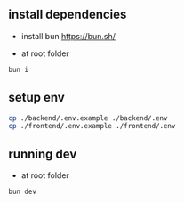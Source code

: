 ## install dependencies
- install bun
https://bun.sh/

- at root folder
```bash
bun i
```

## setup env
```bash
cp ./backend/.env.example ./backend/.env
cp ./frontend/.env.example ./frontend/.env
```

## running dev
- at root folder
```bash
bun dev
```